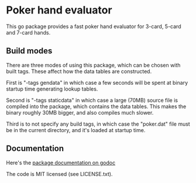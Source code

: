 Poker hand evaluator
====================

This go package provides a fast poker hand evaluator for 3-card,
5-card and 7-card hands.

Build modes
-----------

There are three modes of using this package, which can be chosen
with built tags. These affect how the data tables are constructed.

First is "-tags gendata" in which case a few seconds will be spent at
binary startup time generating lookup tables.

Second is "-tags staticdata" in which case a large (70MB) source file
is compiled into the package, which contains the data tables. This makes
the binary roughly 30MB bigger, and also compiles much slower.

Third is to not specify any build tags, in which case the "poker.dat"
file must be in the current directory, and it's loaded at startup time.

Documentation
-------------

Here's the [package documentation on godoc](https://godoc.org/github.com/paulhankin/poker)

The code is MIT licensed (see LICENSE.txt).

